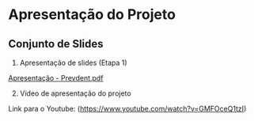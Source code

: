 # Apresentação do Projeto

## Conjunto de Slides

1. Apresentação de slides (Etapa 1)

[Apresentação - Prevdent.pdf](https://github.com/ICEI-PUC-Minas-PMV-ADS/pmv-ads-2024-1-e1-proj-web-t12-prevdent/blob/main/PREVDENT%20MTV1-compactado.pdf)

2. Vídeo de apresentação do projeto

Link para o Youtube: (https://www.youtube.com/watch?v=GMFOceQ1tzI)
